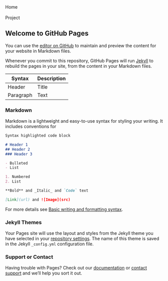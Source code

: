 <style>
    .navigation {
        height: 30px;
        text-align: center;
        line-height: 30px;
        
    }
    .navigation .icon,.navigation .text {
        float: left;
    }
    .navigation .text {
        width: 100px;

    }
    .navigation .text:hover {
        border-bottom:4px solid red;
    }
</style> 
<div class="navigation">
    <div class="icon"></div>
    <div class="text">Home</div>
    <div class="text">Project</div>
</div>


## Welcome to GitHub Pages

You can use the [editor on GitHub](https://github.com/csit321-spring-2021-uow/csit321-spring-2021-uow.github.io/edit/main/index.md) to maintain and preview the content for your website in Markdown files.

Whenever you commit to this repository, GitHub Pages will run [Jekyll](https://jekyllrb.com/) to rebuild the pages in your site, from the content in your Markdown files.

| Syntax      | Description |
| ----------- | ----------- |
| Header      | Title       |
| Paragraph   | Text        |


### Markdown

Markdown is a lightweight and easy-to-use syntax for styling your writing. It includes conventions for

```markdown
Syntax highlighted code block

# Header 1
## Header 2
### Header 3

- Bulleted
- List

1. Numbered
2. List

**Bold** and _Italic_ and `Code` text

[Link](url) and ![Image](src)
```

For more details see [Basic writing and formatting syntax](https://docs.github.com/en/github/writing-on-github/getting-started-with-writing-and-formatting-on-github/basic-writing-and-formatting-syntax).

### Jekyll Themes

Your Pages site will use the layout and styles from the Jekyll theme you have selected in your [repository settings](https://github.com/csit321-spring-2021-uow/csit321-spring-2021-uow.github.io/settings/pages). The name of this theme is saved in the Jekyll `_config.yml` configuration file.

### Support or Contact

Having trouble with Pages? Check out our [documentation](https://docs.github.com/categories/github-pages-basics/) or [contact support](https://support.github.com/contact) and we’ll help you sort it out.
